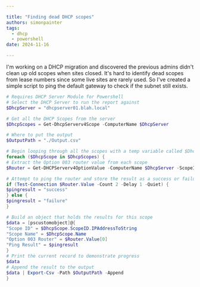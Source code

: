 ```yaml
---

title: "Finding dead DHCP scopes"
authors: simonpainter
tags:
  - dhcp
  - powershell
date: 2024-11-16

---
```


I'm working on a DHCP migration and discovered the previous admins didn't clean up old scopes when sites closed. It's hard to identify dead scopes from lease numbers since some live sites are rarely used. So I've created a simple script to ping the default gateway to check if the subnet still exists.
<!-- truncate -->
```powershell
# Requires DHCP Server Module for Powershell
# Select the DHCP Server to run the report against
$DhcpServer = "dhcpserver01.blah.local"

# Get all the DHCP Scopes from the server
$DhcpScopes = Get-DhcpServerv4Scope -ComputerName $DhcpServer

# Where to put the output
$OutputPath = "./Output.csv"

# Begin looping through all the scopes with a temp variable called $DhcpScope for each scope
foreach ($DhcpScope in $DhcpScopes) {
# Extract the Option 003 router value from each scope
$Router = Get-DHCPServerv4OptionValue -ComputerName $DhcpServer -ScopeID $DhcpScope.ScopeId -OptionId 3

# Attempt to ping the router and store the result as a success or failure.
if (Test-Connection $Router.Value -Count 2 -Delay 1 -Quiet) {
$pingresult = "success"
} else {
$pingresult = "failure"
}

# Build an object that holds the results for this scope
$data = [pscustomobject]@{
"Scope ID" = $DhcpScope.ScopeID.IPAddressToString
"Scope Name" = $DhcpScope.Name
"Option 003 Router" = $Router.Value[0]
"Ping Result" = $pingresult
}
# Print the current record to demonstrate progress
$data
# Append the result to the output
$data | Export-Csv -Path $OutputPath -Append
}
```